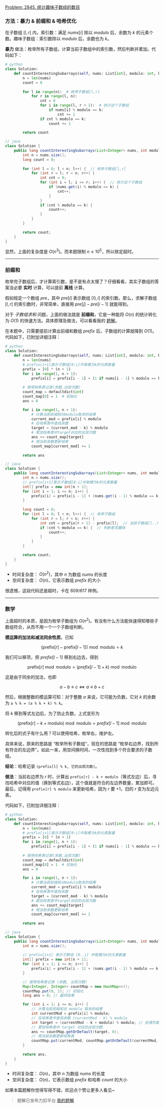 [Problem: 2845. 统计趣味子数组的数目](https://leetcode.cn/problems/count-of-interesting-subarrays/description/)

### 方法：暴力 & 前缀和 & 哈希优化

在子数组 $[l,r]$ 内，索引数：满足 $nums[i]$ 除以 $modulo$ 后，余数为 $k$ 的元素个数。趣味子数组：索引数除以 $modulo$ 后，余数也为 $k$。

**暴力** 做法：枚举所有子数组，计算当前子数组中的索引数，然后判断并累加。代码如下：

```Python
# python
class Solution:
    def countInterestingSubarrays(self, nums: List[int], modulo: int, k: int) -> int:
        n = len(nums)
        count = 0
        
        for l in range(n):  # 枚举子数组[l,r]
            for r in range(l, n):
                cnt = 0
                for i in range(l, r + 1):  # 统计这个子数组
                    if nums[i] % modulo == k:
                        cnt += 1
                if cnt % modulo == k:
                    count += 1
                    
        return count
```

```Java
// java
class Solution {
    public long countInterestingSubarrays(List<Integer> nums, int modulo, int k) {
        int n = nums.size();
        long count = 0;
        
        for (int l = 0; l < n; l++) {  // 枚举子数组[l,r]
            for (int r = l; r < n; r++) {
                int cnt = 0;
                for (int i = l; i <= r; i++) {  // 统计这个子数组
                    if (nums.get(i) % modulo == k) {
                        cnt++;
                    }
                }
                if (cnt % modulo == k) {
                    count++;
                }
            }
        }
        
        return count;
    }
}
```

显然，上面的复杂度是 $O(n^3)$。而本题限制 $n\leq 10^5$，所以铁定超时。

---

### 前缀和

枚举完子数组后，才计算索引数，是不是有点太慢了？仔细看看，其实子数组的答案没必要 **实时** 计算，可以提前 **离线** 计算。

假如规定一个数组 $pre$，其中 $pre[i]$ 表示数组 $[0,i]$ 的索引数。那么，求解子数组 $[l,r]$ 的索引数时，非常简单，直接用 $pre[j]-pre[i-1]$ 就能得到。

对于 *子数组求和* 问题，上面的做法就是 **前缀和**，它是一种能将 $O(n)$ 的统计转化为 $O(1)$ 的快速方法。具体原理及做法，可以看看我的 [题解](https://leetcode.cn/problems/minimum-operations-to-make-all-array-elements-equal/solutions/2842529/pai-xu-qian-zhui-he-er-fen-fei-chang-qin-biux/)。

在本题中，只需要提前计算出前缀和数组 $prefix$ 后，子数组的计算就降到 $O(1)$。代码如下，已附加详细注释：

```Python
# python
class Solution:
    def countInterestingSubarrays(self, nums: List[int], modulo: int, k: int) -> int:
        n = len(nums)
        # prefix[i+1]表示子数组[0:i]中取模为k的元素数量
        prefix = [0] * (n + 1)
        for i in range(1, n + 1):
            prefix[i] = prefix[i - 1] + (1 if nums[i - 1] % modulo == k else 0)
        
        # 使用哈希表记录(余数,出现次数)
        count_map = defaultdict(int)
        count_map[0] = 1  # 初始化
        ans = 0

        for i in range(1, n + 1):
            # 计算当前前缀和对modulo取余的结果
            current_mod = prefix[i] % modulo
            # 在哈希表中查找余数
            target = (current_mod - k) % modulo
            # 累加哈希表中target对应的出现次数
            ans += count_map[target]
            # 用当前余数更新哈希
            count_map[current_mod] += 1
        
        return ans
```

```Java
// java
class Solution {
    public long countInterestingSubarrays(List<Integer> nums, int modulo, int k) {
        int n = nums.size();
        // prefix[i+1]表示子数组[0:i]中取模为k的元素数量
        int[] prefix = new int[n + 1];
        for (int i = 1; i <= n; i++) {
            prefix[i] = prefix[i - 1] + (nums.get(i - 1) % modulo == k ? 1 : 0);
        }
        
        long count = 0;
        for (int l = 0; l < n; l++) {  // 枚举子数组
            for (int r = l; r < n; r++) {
                int cnt = prefix[r + 1] - prefix[l];  // 当前子数组[l..r]
                if (cnt % modulo == k) {  // 判断是否趣味
                    count++;
                }
            }
        }
        
        return count;
    }
}
```

- 时间复杂度： $O(n^2)$，其中 $n$ 为数组 $nums$ 的长度
- 空间复杂度： $O(n)$，它表示数组 $prefix$ 的大小

很遗憾，这段代码还是超时，卡在 $609/617$ 样例。

---

### 数学

上面超时的本质，是因为枚举子数组为 $O(n^2)$。有没有什么方法能快速得知哪些子数组符合，从而不用一个一个子数组判断。

**模运算的加法和减法同余性质**，已知

$$
(\text{prefix}[r] - \text{prefix}[l-1]) \bmod \text{modulo} = k
$$

我们可以移项，把 $prefix[l−1]$ 移到右边去，得到

$$
\text{prefix}[r] \bmod \text{modulo} = (prefix[l-1] + k) \bmod \text{modulo}
$$

这是由于同余的加法，也即

$$
a-b \equiv c
\Longleftrightarrow
a \equiv b+c
$$

然后，根据整数的模运算可知：对于整数 $a$ 来说，它可能为负数，它对 $k$ 的余数为 `a % k = (a % k + k) % k`。

将 $k$ 移到等式左边后，为了防止负数，上式变形为

$$
(\text{prefix}[r] - k + \text{modulo}) \bmod \text{modulo} = prefix[l-1] \bmod \text{modulo}
$$

转化后的式子有什么用？可以使用哈希，枚举右，维护左。

具体来说，原来的思路是 “枚举所有子数组”，现在的思路是 “枚举右边界，找到所有符合的左边界”。如此一来，用空间换时间，一次性找到多个符合要求的子数组。

**结论**：哈希记录 `(prefix[l] % k, 它的出现次数)`。

**做法**：当前右边界为 $r$ 时，计算出 `prefix[r] - k + modulo`（等式左边）后，寻找哈希中对应的值（换到等式右边），这个值就是符合的左边界数量，累加即可。最后，记得用 `prefix[r] % modulo` 来更新哈希，因为 $r$ 要 $+1$，旧的 $r$ 变为左边元素。

代码如下，已附加详细注释：

```Python
# python
class Solution:
    def countInterestingSubarrays(self, nums: List[int], modulo: int, k: int) -> int:
        n = len(nums)
        # prefix[i+1]表示子数组[0:i]中取模为k的元素数量
        prefix = [0] * (n + 1)
        for i in range(1, n + 1):
            prefix[i] = prefix[i - 1] + (1 if nums[i - 1] % modulo == k else 0)
        
        # 使用哈希表记录(余数,出现次数)
        count_map = defaultdict(int)
        count_map[0] = 1  # 初始化
        ans = 0

        for i in range(1, n + 1):
            # 计算当前前缀和对modulo取余的结果
            current_mod = prefix[i] % modulo
            # 在哈希表中查找余数
            target = (current_mod - k) % modulo
            # 累加哈希表中target对应的出现次数
            ans += count_map[target]
            # 用当前余数更新哈希
            count_map[current_mod] += 1
        
        return ans
```

```Java
// java
class Solution {
    public long countInterestingSubarrays(List<Integer> nums, int modulo, int k) {
        int n = nums.size();
        
        // prefix[i+1] 表示子数组 [0..i] 中取模为k的元素数量
        int[] prefix = new int[n + 1];
        for (int i = 1; i <= n; i++) {
            prefix[i] = prefix[i - 1] + (nums.get(i - 1) % modulo == k ? 1 : 0);
        }

        // 使用哈希表记录 (余数, 出现次数)
        Map<Integer, Integer> countMap = new HashMap<>();
        countMap.put(0, 1); // 初始化
        long ans = 0; // 最终结果

        for (int i = 1; i <= n; i++) {
            // 计算当前前缀和对 modulo 取余的结果
            int currentMod = prefix[i] % modulo;
            // 在哈希表中查找余数 (currentMod - k) % modulo
            int target = (currentMod - k + modulo) % modulo; // 处理负数的情况
            // 累加哈希表中 target 对应的出现次数
            ans += countMap.getOrDefault(target, 0);
            // 用当前余数更新哈希表
            countMap.put(currentMod, countMap.getOrDefault(currentMod, 0) + 1);
        }
        
        return ans;
    }
}
```

- 时间复杂度： $O(n)$，其中 $n$ 为数组 $nums$ 的长度
- 空间复杂度： $O(n)$，它表示数组 $prefix$ 和哈希 $count$ 的大小

如果本篇题解你觉得写得不错，欢迎点个赞让更多人看见~

> 题解已发布力扣平台 [我的题解](https://leetcode.cn/problems/count-of-interesting-subarrays/solutions/3661558/yi-bu-bu-tui-dao-bao-li-qian-zhui-he-you-xzfs/)
